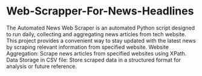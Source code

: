 # Web-Scrapper-For-News-Headlines
The Automated News Web Scraper is an automated Python script designed to run daily, collecting and aggregating news articles from tech website. This project provides a convenient way to stay updated with the latest news by scraping relevant information from specified website.
Website Aggregation: Scrape news articles from specified websites using XPath.
Data Storage in CSV file: Store scraped data in a structured format for analysis or future reference.
